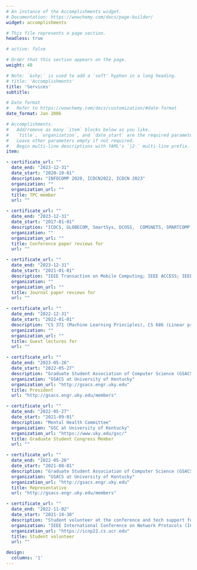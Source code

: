 ```yaml
---
# An instance of the Accomplishments widget.
# Documentation: https://wowchemy.com/docs/page-builder/
widget: accomplishments

# This file represents a page section.
headless: true

# active: false

# Order that this section appears on the page.
weight: 40

# Note: `&shy;` is used to add a 'soft' hyphen in a long heading.
# title: 'Accomplishments'
title: 'Services'
subtitle:

# Date format
#   Refer to https://wowchemy.com/docs/customization/#date-format
date_format: Jan 2006

# Accomplishments.
#   Add/remove as many `item` blocks below as you like.
#   `title`, `organization`, and `date_start` are the required parameters.
#   Leave other parameters empty if not required.
#   Begin multi-line descriptions with YAML's `|2-` multi-line prefix.
item:

- certificate_url: ""
  date_end: "2023-12-31"
  date_start: "2020-10-01"
  description: "INFOCOMP 2020, ICDCN2022, ICDCN 2023"
  organization: ""
  organization_url: ""
  title: TPC member
  url: ""

- certificate_url: ""
  date_end: "2023-12-31"
  date_start: "2017-01-01"
  description: "ICDCS, GLOBECOM, SmartSys, DCOSS,  COMSNETS, SMARTCOMP, WoWMoM, WiMob, LCN, ICC, IWQoS"
  organization: ""
  organization_url: ""
  title: Conference paper reviews for
  url: ""

- certificate_url: ""
  date_end: "2023-12-31"
  date_start: "2021-01-01"
  description: "IEEE Transaction on Mobile Computing; IEEE ACCESS; IEEE Internet of Things; IEEE Human-Machine Systems; Elsevier Pervasive and Mobile Computing; Elsevier Ad-hoc Networks; Elsevier Sustainable Energy, Grids, and Networks; Springer Reliable Intelligent Environments"
  organization: ""
  organization_url: ""
  title: Journal paper reviews for
  url: ""

- certificate_url: ""
  date_end: "2022-12-31"
  date_start: "2022-01-01"
  description: "CS 371 (Machine Learning Principles), CS 686 (Linear programming)"
  organization: ""
  organization_url: ""
  title: Guest lectures for
  url: ""

- certificate_url: ""
  date_end: "2023-05-26"
  date_start: "2022-05-27"
  description: "Graduate Student Association of Computer Science (GSACS)"
  organization: "GSACS at University of Kentucky"
  organization_url: "http://gsacs.engr.uky.edu"
  title: President
  url: "http://gsacs.engr.uky.edu/members"

- certificate_url: ""
  date_end: "2022-05-27"
  date_start: "2021-09-01"
  description: "Mental Health Committee"
  organization: "GSC at University of Kentucky"
  organization_url: "https://www.uky.edu/gsc/"
  title: Graduate Student Congress Member
  url: ""

- certificate_url: ""
  date_end: "2022-05-26"
  date_start: "2021-08-01"
  description: "Graduate Student Association of Computer Science (GSACS)"
  organization: "GSACS at University of Kentucky"
  organization_url: "http://gsacs.engr.uky.edu"
  title: Representative
  url: "http://gsacs.engr.uky.edu/members"

- certificate_url: ""
  date_end: "2022-11-02"
  date_start: "2021-10-30"
  description: "Student volunteer at the conference and tech support for virtual attendees"
  organization: "IEEE International Conference on Network Protocols (ICNP) 2022"
  organization_url: "https://icnp22.cs.ucr.edu"
  title: Student volunteer
  url: ""

design:
  columns: '1'
---
```

